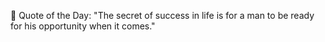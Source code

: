 <!-- start quote -->
💬 Quote of the Day: "The secret of success in life is for a man to be ready for his opportunity when it comes."
<!-- end quote -->